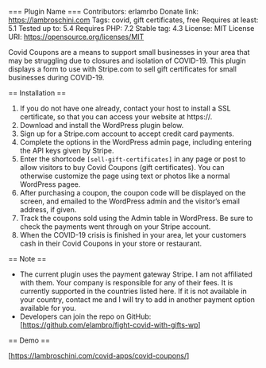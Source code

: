=== Plugin Name ===
Contributors: erlamrbo
Donate link: https://lambroschini.com
Tags: covid, gift certificates, free
Requires at least: 5.1
Tested up to: 5.4
Requires PHP: 7.2
Stable tag: 4.3
License: MIT
License URI: https://opensource.org/licenses/MIT

Covid Coupons are a means to support small businesses in your area that may be struggling due to closures and isolation of COVID-19. This plugin displays a form to use with Stripe.com to sell gift certificates for small businesses during COVID-19.

== Installation ==

1. If you do not have one already, contact your host to install a SSL certificate, so that you can access your website at https://.
2. Download and install the WordPress plugin below.
3. Sign up for a Stripe.com account to accept credit card payments.
4. Complete the options in the WordPress admin page, including entering the API keys given by Stripe.
5. Enter the shortcode `[sell-gift-certificates]` in any page or post to allow visitors to buy Covid Coupons (gift certificates). You can otherwise customize the page using text or photos like a normal WordPress pagee.
6. After purchasing a coupon, the coupon code will be displayed on the screen, and emailed to the WordPress admin and the visitor’s email address, if given.
7. Track the coupons sold using the Admin table in WordPress. Be sure to check the payments went through on your Stripe account.
8. When the COVID-19 crisis is finished in your area, let your customers cash in their Covid Coupons in your store or restaurant.

== Note ==

- The current plugin uses the payment gateway Stripe. I am not affiliated with them. Your company is responsible for any of their fees. It is currently supported in the countries listed here. If it is not available in your country, contact me and I will try to add in another payment option available for you.
- Developers can join the repo on GitHub: [https://github.com/elambro/fight-covid-with-gifts-wp]

== Demo ==

[https://lambroschini.com/covid-apps/covid-coupons/]